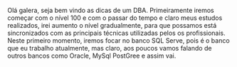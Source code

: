 Olá galera, seja bem vindo as dicas de um DBA.
   Primeiramente iremos começar com o nível 100 e com o passar do tempo e claro meus estudos realizados, irei aumento o nível gradualmente, para que possamos está sincronizados com as principais técnicas utilizadas pelos os profissionais.
   Neste primeiro momento, iremos focar no banco SQL Serve, pois é o banco que eu trabalho atualmente, mas claro, aos poucos vamos falando de outros bancos como Oracle, MySql PostGree e assim vai.
